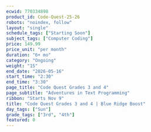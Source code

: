 ```yaml
---
ecwid: 770334898
product_id: Code-Quest-25-26
robots: "noindex, follow"
layout: "single"
schedule_tags: ["Starting Soon"]
subject_tags: ["Computer Coding"]
price: 149.99
price_unit: "per month"
duration: "6+ mo"
category: "Ongoing"
weight: "15"
end_date: "2026-05-16"
start_time: "2:30"
end_time: "3:30"
page_title: "Code Quest Grades 3 and 4"
page_subtitle: "Adventures in Text Programming"
ribbon: "Starts Nov 9"
title: "Code Quest Grades 3 and 4 | Blue Ridge Boost"
day_tags: ["Sun"]
grade_tags: ["3rd", "4th"]
featured: 0
---
```

